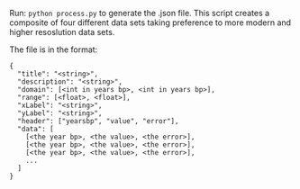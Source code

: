 Run: `python process.py` to generate the .json file. This script creates a composite of four different data sets taking preference to more modern and higher resoslution data sets.

The file is in the format:

```
{
  "title": "<string>",
  "description": "<string>",
  "domain": [<int in years bp>, <int in years bp>],
  "range": [<float>, <float>],
  "xLabel": "<string>",
  "yLabel": "<string>",
  "header": ["yearsbp", "value", "error"],
  "data": [
    [<the year bp>, <the value>, <the error>],
    [<the year bp>, <the value>, <the error>],
    [<the year bp>, <the value>, <the error>],
    ...
  ]
}
```
